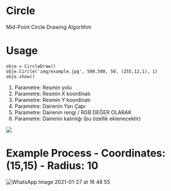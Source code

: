 # Circle
Mid-Point Circle Drawing Algorithm

# Usage
```
obje = CircleDraw()
obje.Circle('img/example.jpg', 500,500, 50, (255,12,1), 1)
obje.show()
```
1. Parametre: Resmin yolu
2. Parametre: Resmin X koordinatı
3. Parametre: Resmin Y koordinatı
4. Parametre: Dairenin Yarı Çapı
5. Parametre: Dairenin rengi / RGB DEĞER OLARAK
6. Parametre: Dairenin kalınlığı (bu özellik eklenecektir)

<img src="https://user-images.githubusercontent.com/25556230/105990435-81525080-60b3-11eb-9cb6-1b391b468a5e.png">

# Example Process - Coordinates: (15,15) - Radius: 10

![WhatsApp Image 2021-01-27 at 16 48 55](https://user-images.githubusercontent.com/25556230/106000294-b8c6fa00-60bf-11eb-80a0-5b2e8669ca14.jpeg)

